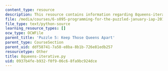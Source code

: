 ```yaml
---
content_type: resource
description: This resource contains information regarding 8queens-iterative.py.
file: /media/courses/6-s095-programming-for-the-puzzled-january-iap-2018/0937b4feb932f0f906c68fa9bc924dce_8queens-iterative.py
file_type: text/python-source
learning_resource_types: []
ocw_type: OCWFile
parent_title: 'Puzzle 5: Keep Those Queens Apart'
parent_type: CourseSection
parent_uid: ddf58741-7a58-e8ba-8b1b-726e81edb257
resourcetype: Other
title: 8queens-iterative.py
uid: 0937b4fe-b932-f0f9-06c6-8fa9bc924dce
---
```

